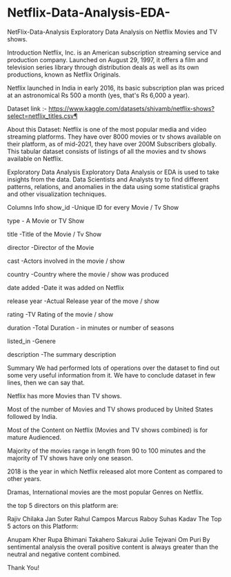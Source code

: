 # Netflix-Data-Analysis-EDA-

NetFlix-Data-Analysis
Exploratory Data Analysis on Netflix Movies and TV shows.



Introduction
Netflix, Inc. is an American subscription streaming service and production company. Launched on August 29, 1997, it offers a film and television series library through distribution deals as well as its own productions, known as Netflix Originals.

Netflix launched in India in early 2016, its basic subscription plan was priced at an astronomical Rs 500 a month (yes, that's Rs 6,000 a year).

Dataset link :- https://www.kaggle.com/datasets/shivamb/netflix-shows?select=netflix_titles.csv¶

About this Dataset: Netflix is one of the most popular media and video streaming platforms. They have over 8000 movies or tv shows available on their platform, as of mid-2021, they have over 200M Subscribers globally. This tabular dataset consists of listings of all the movies and tv shows available on Netflix.

Exploratory Data Analysis
Exploratory Data Analysis or EDA is used to take insights from the data. Data Scientists and Analysts try to find different patterns, relations, and anomalies in the data using some statistical graphs and other visualization techniques.

Columns Info
show_id -Unique ID for every Movie / Tv Show

type - A Movie or TV Show

title -Title of the Movie / Tv Show

director -Director of the Movie

cast -Actors involved in the movie / show

country -Country where the movie / show was produced

date added -Date it was added on Netflix

release year -Actual Release year of the move / show

rating -TV Rating of the movie / show

duration -Total Duration - in minutes or number of seasons

listed_in -Genere

description -The summary description

Summary
We had performed lots of operations over the dataset to find out some very useful information from it. We have to conclude dataset in few lines, then we can say that.

Netflix has more Movies than TV shows.

Most of the number of Movies and TV shows produced by United States followed by India.

Most of the Content on Netflix (Movies and TV shows combined) is for mature Audienced.

Majority of the movies range in length from 90 to 100 minutes and the majority of TV shows have only one season.

2018 is the year in which Netflix released alot more Content as compared to other years.

Dramas, International movies are the most popular Genres on Netflix.

the top 5 directors on this platform are:

Rajiv Chilaka
Jan Suter
Rahul Campos
Marcus Raboy
Suhas Kadav
The Top 5 actors on this Platform:

Anupam Kher
Rupa Bhimani
Takahero Sakurai
Julie Tejwani
Om Puri
By sentimental analysis the overall positive content is always greater than the neutral and negative content combined.

Thank You!
